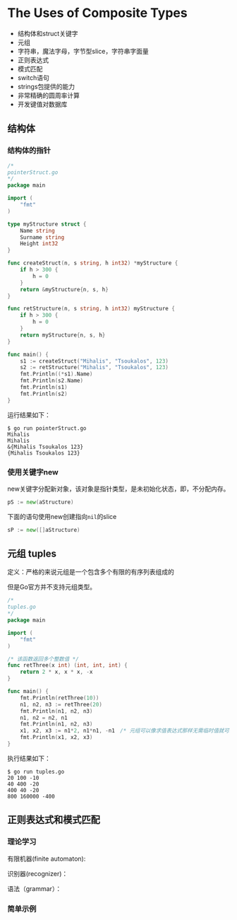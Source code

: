 # The Uses of Composite Types

- 结构体和struct关键字
- 元组
- 字符串，魔法字母，字节型slice，字符串字面量
- 正则表达式
- 模式匹配
- switch语句
- strings包提供的能力
- 非常精确的圆周率计算
- 开发键值对数据库

## 结构体

### 结构体的指针

```go
/*
pointerStruct.go
*/
package main

import (
    "fmt"
)

type myStructure struct {
    Name string
    Surname string
    Height int32
}

func createStruct(n, s string, h int32) *myStructure {
    if h > 300 {
        h = 0
    }
    return &myStructure{n, s, h}
}

func retStructure(n, s string, h int32) myStructure {
    if h > 300 {
        h = 0
    }
    return myStructure{n, s, h}
}

func main() {
    s1 := createStruct("Mihalis", "Tsoukalos", 123)
    s2 := retStructure("Mihalis", "Tsoukalos", 123)
    fmt.Println((*s1).Name)
    fmt.Println(s2.Name)
    fmt.Println(s1)
    fmt.Println(s2)
}
```

运行结果如下：

```shell
$ go run pointerStruct.go
Mihalis
Mihalis
&{Mihalis Tsoukalos 123}
{Mihalis Tsoukalos 123}
```

### 使用关键字new

new关键字分配新对象，该对象是指针类型，是未初始化状态，即，不分配内存。

```go
pS := new(aStructure)
```

下面的语句使用new创建指向`nil`的slice

```go
sP := new([]aStructure)
```

## 元组 tuples

定义：严格的来说元组是一个包含多个有限的有序列表组成的

但是Go官方并不支持元组类型。

```go
/*
tuples.go
*/
package main

import (
    "fmt"
)

/* 该函数返回多个整数值 */
func retThree(x int) (int, int, int) {
    return 2 * x, x * x, -x
}

func main() {
    fmt.Println(retThree(10))
    n1, n2, n3 := retThree(20)
    fmt.Println(n1, n2, n3)
    n1, n2 = n2, n1
    fmt.Println(n1, n2, n3)
    x1, x2, x3 := n1*2, n1*n1, -n1　/* 元组可以像求值表达式那样无需临时值就可以交换变量　*/
    fmt.Println(x1, x2, x3)
}

```

执行结果如下：

```shell
$ go run tuples.go
20 100 -10
40 400 -20
400 40 -20
800 160000 -400
```

## 正则表达式和模式匹配

### 理论学习

有限机器(finite automaton):

识别器(recognizer)：

语法（grammar）：

### 简单示例


